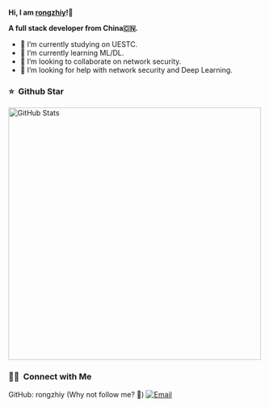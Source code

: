 

<strong>Hi, I am [rongzhiy](https://rongzhiy.github.io/)!👋 </strong>


<strong>A full stack developer from China🇨🇳. </strong>

<!-- <p align="center">
<br/>
<a href="https://blog.csdn.net/weixin_42386609/">
  <img alt="rongzhiy | CSDN" width="50px" src="https://github.com/rongzhiy/rongzhiy/blob/main/static/csdn.jpeg"/>
</a>
<a href="https://www.zhihu.com/people/a-ze-70-76/">
  <img alt="rongzhiy's zhihu" width="50px" src="https://github.com/rongzhiy/rongzhiy/blob/main/static/zhihu.jpeg" />
</a>
<br>
</p> -->


- 🔭 I’m currently studying on UESTC.
- 🌱 I’m currently learning ML/DL.
- 👯 I’m looking to collaborate on network security.
- 🤔 I’m looking for help with network security and Deep Learning.

### ⭐️ &nbsp;Github Star

<img width="500px"  alt="GitHub Stats" src="https://github-readme-stats.vercel.app/api?username=rongzhiy&count_private=true&show_icons=true"/>


### 🤝🏻 &nbsp;Connect with Me
GitHub: rongzhiy (Why not follow me? 👀)
<a href="mailto:rongzhiy2735@gmail.com"><img alt="Email" src="https://img.shields.io/badge/Email-rongzhiy2735@gmail.com-blue?style=flat-square&logo=gmail"></a>


